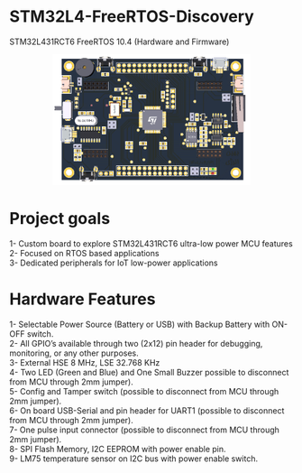 # STM32L4-FreeRTOS-Discovery
STM32L431RCT6 FreeRTOS 10.4  (Hardware and Firmware)

<p align="center">
  <img src="/hardware/img/04-top-pdf-3d.PNG" width="350" title="hover text">
</p>

# Project goals
  1- Custom board to explore STM32L431RCT6 ultra-low power MCU features\
  2- Focused on RTOS based applications\
  3- Dedicated peripherals for IoT low-power applications 

# Hardware Features
  1- Selectable Power Source (Battery or USB) with Backup Battery with ON-OFF switch.\
  2- All GPIO’s available through two (2x12) pin header for debugging, monitoring, or any other purposes.\
  3- External HSE 8 MHz, LSE 32.768 KHz\
  4- Two LED (Green and Blue) and One Small Buzzer possible to disconnect from MCU through 2mm jumper).\
  5- Config and Tamper switch (possible to disconnect from MCU through 2mm jumper).\
  6- On board USB-Serial and pin header for UART1 (possible to disconnect from MCU through 2mm jumper).\
  7- One pulse input connector (possible to disconnect from MCU through 2mm jumper).\
  8- SPI Flash Memory, I2C EEPROM with power enable pin.\
  9- LM75 temperature  sensor on I2C bus with power enable switch.

 
